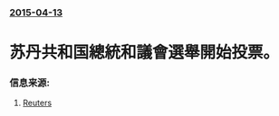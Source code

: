 ### [2015-04-13](/news/2015/04/13/index.md)

##### 
# 苏丹共和国總統和議會選舉開始投票。 




### 信息来源:

1. [Reuters](http://uk.reuters.com/article/2015/04/13/uk-sudan-election-idUKKBN0N30VC20150413)
